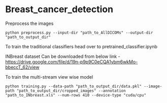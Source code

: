 # Breast_cancer_detection

Preprocess the images
```
python preprocess.py --input-dir "path_to_AllDICOMs" --output-dir "path_to_output_dir"
```

To train the traditional classifiers head over to pretrained_classifier.ipynb

INBreast dataset Can be downloaded from below link -
https://drive.google.com/file/d/19n-p9p9C0eCQA1ybm6wkMo-bbeccT_62/view

To train the multi-stream view wise model
```
python training.py --data-path "path_to_output_dir/data.pkl" --image-path "path_to_output_dir/cropped_images" --annotation "path_to_INbreast.xls" --num-rows 410 --device-type "cuda/cpu"
```
